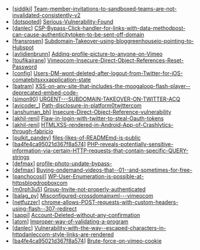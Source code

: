* [[siddiki](https://hackerone.com/siddiki)] [Team-member-invitations-to-sandboxed-teams-are-not-invalidated-consistently-v2](https://hackerone.com/reports/48422)
* [[dotspoted](https://hackerone.com/dotspoted)] [Serious-Vulnerability-Found](https://hackerone.com/reports/43997)
* [[danlec](https://hackerone.com/danlec)] [CSP-Bypass-Click-handler-for-links-with-data-methodpost-can-cause-authenticitytoken-to-be-sent-off-domain](https://hackerone.com/reports/47472)
* [[fransrosen](https://hackerone.com/fransrosen)] [Subdomain-Takeover-using-bloggreenhouseio-pointing-to-Hubspot](https://hackerone.com/reports/38007)
* [[avlidienbrunn](https://hackerone.com/avlidienbrunn)] [Adding-profile-picture-to-anyone-on-Vimeo](https://hackerone.com/reports/43617)
* [[toufikairane](https://hackerone.com/toufikairane)] [Vimeocom-Insecure-Direct-Object-References-Reset-Password](https://hackerone.com/reports/42587)
* [[config](https://hackerone.com/config)] [Users-DM-wont-deleted-after-logout-from-Twitter-for-iOS-comatebitsxxxapplication-state](https://hackerone.com/reports/23913)
* [[batram](https://hackerone.com/batram)] [XSS-on-any-site-that-includes-the-moogaloop-flash-player--deprecated-embed-code-](https://hackerone.com/reports/44512)
* [[simon90](https://hackerone.com/simon90)] [URGENT---SUBDOMAIN-TAKEOVER-ON-TWITTER-ACQ](https://hackerone.com/reports/44578)
* [[avicoder_](https://hackerone.com/avicoder_)] [Path-disclosure-in-platform0twittercom](https://hackerone.com/reports/44371)
* [[anshuman_bh](https://hackerone.com/anshuman_bh)] [Insecure-Direct-Object-Reference-vulnerability](https://hackerone.com/reports/46397)
* [[akhil-reni](https://hackerone.com/akhil-reni)] [Flaw-in-login-with-twitter-to-steal-Oauth-tokens](https://hackerone.com/reports/44492)
* [[akhil-reni](https://hackerone.com/akhil-reni)] [HTMLXSS-rendered-in-Android-App-of-Crashlytics-through-fabricio](https://hackerone.com/reports/41856)
* [[pulkit_pandey](https://hackerone.com/pulkit_pandey)] [files-likes-of-READMEmd-is-public](https://hackerone.com/reports/31255)
* [[ba4fe4ca95021d367f8a574](https://hackerone.com/ba4fe4ca95021d367f8a574)] [PHP-reveals-potentially-sensitive-information-via-certain-HTTP-requests-that-contain-specific-QUERY-strings](https://hackerone.com/reports/30787)
* [[defmax](https://hackerone.com/defmax)] [profile-photo-update-bypass-](https://hackerone.com/reports/43758)
* [[defmax](https://hackerone.com/defmax)] [Buying-ondemand-videos-that--01--and-sometimes-for-free-](https://hackerone.com/reports/43602)
* [[panchocosil](https://hackerone.com/panchocosil)] [WP-User-Enumeration-is-possible-at-httpsblogdropboxcom](https://hackerone.com/reports/43269)
* [[m0rph3u5](https://hackerone.com/m0rph3u5)] [Group-Invite-not-properly-authenticated](https://hackerone.com/reports/46379)
* [[balag_py](https://hackerone.com/balag_py)] [Misconfigured-crossdomainxml---vimeocom](https://hackerone.com/reports/43070)
* [[netfuzzer](https://hackerone.com/netfuzzer)] [chrome-allows-POST-requests-with-custom-headers-using-flash--307-redirect](https://hackerone.com/reports/42240)
* [[sappi](https://hackerone.com/sappi)] [Account-Deleted-without-any-confirmation](https://hackerone.com/reports/42403)
* [[atom](https://hackerone.com/atom)] [Improper-way-of-validating-a-program](https://hackerone.com/reports/44888)
* [[danlec](https://hackerone.com/danlec)] [Vulnerability-with-the-way--escaped-characters-in-httpdanleccom-style-links-are-rendered](https://hackerone.com/reports/46072)
* [[ba4fe4ca95021d367f8a574](https://hackerone.com/ba4fe4ca95021d367f8a574)] [Brute-force-on-vimeo-cookie](https://hackerone.com/reports/46109)
